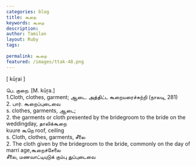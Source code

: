 ```yaml
---
categories: blog
title: கூறை
keywords: கூறை
description: 
author: Tamilan
layout: Ruby
tags: 
 
permalink: கூறை
featured: /images/ttak-48.png
---
```

  
[ kūṟai ]  
  
பெ. குறை. [M. kūṟa.]  
1.Cloth, clothes, garment; ஆடை. அத்திட்ட கூறையரைச்சுற்றி (நாலடி, 281)  
2. பார். கூறைப்புடைவை  
s. clothes, garments, ஆடை;  
2. the garments or cloth presented by the bridegroom to the bride on the weddingday, தாலிக்கூறை  
kuure கூறெ roof, ceiling  
s. Cloth, clothes, garments, சீலை  
2. The cloth given by the bridegroom to the bride, commonly on the day of marri age,கூறைச்சேலை  
சீலை, மணவாட்டியுடுக் கும்பு துப்புடைவை